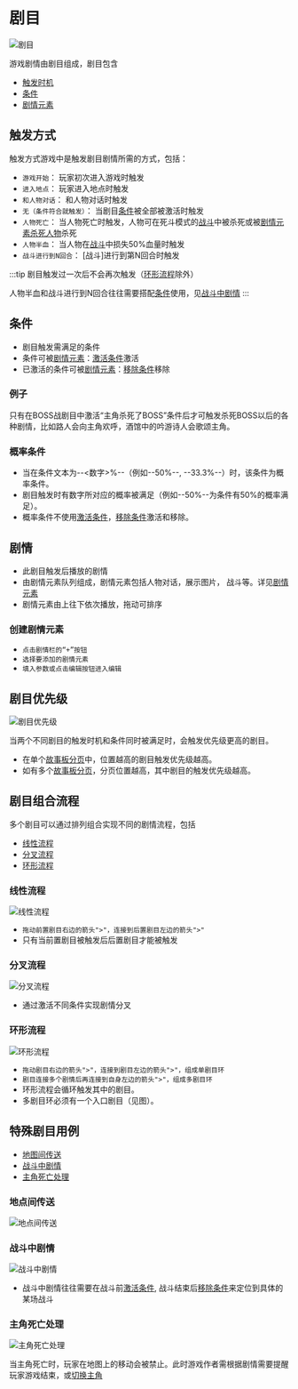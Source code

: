 # 剧目
![剧目](../../assets/act.jpg)

游戏剧情由剧目组成，剧目包含
- [触发时机](#触发时机)
- [条件](#条件)
- [剧情元素](./act-element.html)

## 触发方式
触发方式游戏中是触发剧目剧情所需的方式，包括：
- `游戏开始`： 玩家初次进入游戏时触发
- `进入地点`： 玩家进入地点时触发
- `和人物对话`： 和人物对话时触发
- `无（条件符合就触发）`： 当剧目[条件](#条件)被全部被激活时触发
- `人物死亡`： 当人物死亡时触发，人物可在死斗模式的[战斗](./combat.html)中被杀死或被[剧情元素](./act-element.html)[杀死人物](./act-element.html#杀死人物)杀死
- `人物半血`： 当人物在[战斗](./combat.html)中损失50%血量时触发
- `战斗进行到N回合`： [战斗]进行到第N回合时触发

:::tip
剧目触发过一次后不会再次触发（[环形流程](#环形流程)除外）

人物半血和战斗进行到N回合往往需要搭配[条件](#条件)使用，见[战斗中剧情](#战斗中剧情)
:::

## 条件
- 剧目触发需满足的条件
- 条件可被[剧情元素](./act-element.html)：[激活条件](./act-element.html#激活条件)激活
- 已激活的条件可被[剧情元素](./act-element.html)：[移除条件](./act-element.html#激活条件)移除

### 例子
只有在BOSS战剧目中激活“主角杀死了BOSS”条件后才可触发杀死BOSS以后的各种剧情，比如路人会向主角欢呼，酒馆中的吟游诗人会歌颂主角。

### 概率条件
- 当在条件文本为--<数字>%--（例如--50%--, --33.3%--）时，该条件为概率条件。
- 剧目触发时有数字所对应的概率被满足（例如--50%--为条件有50%的概率满足）。
- 概率条件不使用[激活条件](./act-element.html#激活条件)，[移除条件](./act-element.html#激活条件)激活和移除。

## 剧情
- 此剧目触发后播放的剧情
- 由剧情元素队列组成，剧情元素包括人物对话，展示图片， 战斗等。详见[剧情元素](./act-element.html)
- 剧情元素由上往下依次播放，拖动可排序

### 创建剧情元素
- `点击剧情栏的“+”按钮`
- `选择要添加的剧情元素`
- `填入参数或点击编辑按钮进入编辑`

## 剧目优先级
![剧目优先级](../../assets/priority.jpg)

当两个不同剧目的触发时机和条件同时被满足时，会触发优先级更高的剧目。
- 在单个[故事板分页](./storyboard.html#故事板分页)中，位置越高的剧目触发优先级越高。
- 如有多个[故事板分页](./storyboard.html#故事板分页)，分页位置越高，其中剧目的触发优先级越高。

## 剧目组合流程
多个剧目可以通过排列组合实现不同的剧情流程，包括
- [线性流程](#线性流程)
- [分叉流程](#分叉流程)
- [环形流程](#环形流程)

### 线性流程
![线性流程](../../assets/liner.jpg)

- `拖动前置剧目右边的箭头">"，连接到后置剧目左边的箭头">"`
- 只有当前置剧目被触发后后置剧目才能被触发

### 分叉流程
![分叉流程](../../assets/branch.jpg)

- 通过激活不同条件实现剧情分叉

### 环形流程
![环形流程](../../assets/loop.jpg)

- `拖动剧目右边的箭头">"，连接到剧目左边的箭头">"，组成单剧目环`
- `剧目连接多个剧情后再连接到自身左边的箭头">"，组成多剧目环`
- 环形流程会循环触发其中的剧目。
- 多剧目环必须有一个入口剧目（见图）。

## 特殊剧目用例

- [地图间传送](#地图间传送)
- [战斗中剧情](#战斗中剧情)
- [主角死亡处理](#主角死亡处理)

### 地点间传送
![地点间传送](../../assets/teleport.jpg)

### 战斗中剧情
![战斗中剧情](../../assets/combatact.jpg)

- 战斗中剧情往往需要在战斗前[激活条件](./act-element#激活条件), 战斗结束后[移除条件](./act-element#移除条件)来定位到具体的某场战斗

### 主角死亡处理
![主角死亡处理](../../assets/death.jpg)

当主角死亡时，玩家在地图上的移动会被禁止。此时游戏作者需根据剧情需要提醒玩家游戏结束，或[切换主角](./act-element.html#切换主角)